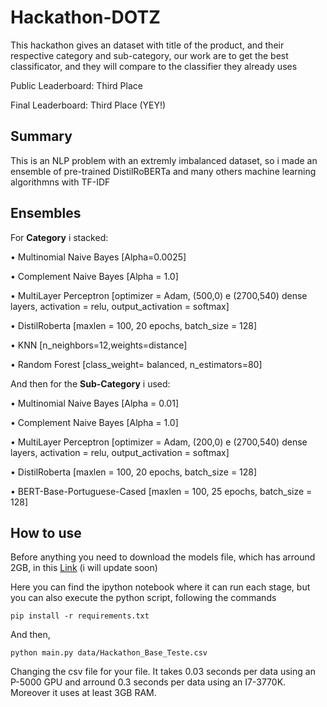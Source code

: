 # Hackathon-DOTZ

This hackathon gives an dataset with title of the product, and their respective category and sub-category, our work are to get the best classificator, and they will compare to the classifier they already uses

Public Leaderboard: Third Place

Final Leaderboard: Third Place (YEY!)

## Summary

This is an NLP problem with an extremly imbalanced dataset, so i made an ensemble of pre-trained DistilRoBERTa and many others machine learning algorithmns with TF-IDF

## Ensembles

For **Category** i stacked:

  • Multinomial Naive Bayes [Alpha=0.0025]

  • Complement Naive Bayes [Alpha = 1.0]

• MultiLayer Perceptron [optimizer = Adam, (500,0)
e (2700,540) dense layers, activation = relu,
output_activation = softmax]

• DistilRoberta [maxlen = 100, 20 epochs, batch_size =
128]

• KNN [n_neighbors=12,weights=distance]

• Random Forest [class_weight= balanced,
n_estimators=80]

And then for the **Sub-Category** i used:


• Multinomial Naive Bayes [Alpha = 0.01]

• Complement Naive Bayes [Alpha = 1.0]

• MultiLayer Perceptron [optimizer = Adam, (200,0)
e (2700,540) dense layers, activation = relu,
output_activation = softmax]

• DistilRoberta [maxlen = 100, 20 epochs, batch_size =
128]

• BERT-Base-Portuguese-Cased [maxlen = 100, 25
epochs, batch_size = 128]


## How to use

Before anything you need to download the models file, which has arround 2GB, in this <a href = 'https://drive.google.com/drive/folders/1LLSmfEiPA9gixcZwSpi9Mz2yUN3UQigT?usp=sharing'>Link</a> (i will update soon)

Here you can find the ipython notebook where it can run each stage, but you can also execute the python script, following the commands

```
pip install -r requirements.txt
```
And then,

```
python main.py data/Hackathon_Base_Teste.csv
```
Changing the csv file for your file. It takes 0.03 seconds per data using an P-5000 GPU and arround 0.3 seconds per data using an I7-3770K. Moreover it uses at least 3GB RAM.




